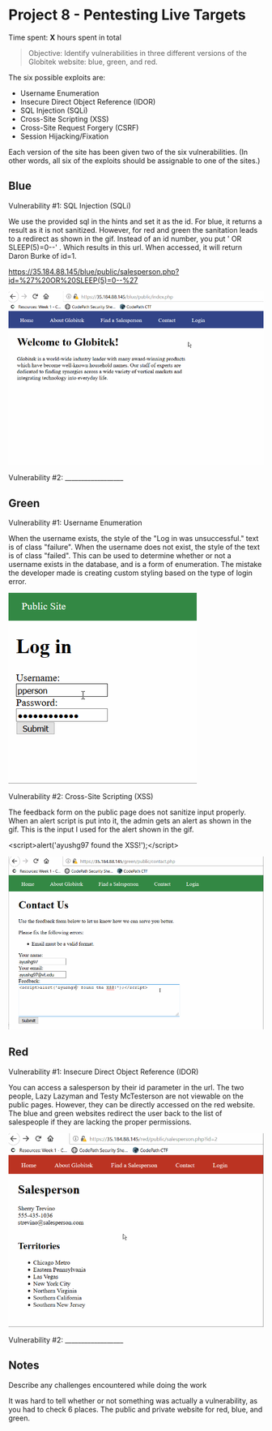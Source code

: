 # Project 8 - Pentesting Live Targets

Time spent: **X** hours spent in total

> Objective: Identify vulnerabilities in three different versions of the Globitek website: blue, green, and red.

The six possible exploits are:
* Username Enumeration
* Insecure Direct Object Reference (IDOR)
* SQL Injection (SQLi)
* Cross-Site Scripting (XSS)
* Cross-Site Request Forgery (CSRF)
* Session Hijacking/Fixation

Each version of the site has been given two of the six vulnerabilities. (In other words, all six of the exploits should be assignable to one of the sites.)

## Blue

Vulnerability #1: SQL Injection (SQLi)

We use the provided sql in the hints and set it as the id. For blue, it returns a result as it is not sanitized. However, for red and green the sanitation leads to a redirect as shown in the gif. Instead of an id number, you put 
' OR SLEEP(5)=0--' . Which results in this url. When accessed, it will return Daron Burke of id=1.

https://35.184.88.145/blue/public/salesperson.php?id=%27%20OR%20SLEEP(5)=0--%27

![](https://github.com/ayushg97/codepath-week8/blob/master/sqli.gif)

Vulnerability #2: __________________


## Green

Vulnerability #1: Username Enumeration

When the username exists, the style of the "Log in was unsuccessful." text is of class "failure".
When the username does not exist, the style of the text is of class "failed".
This can be used to determine whether or not a username exists in the database, and is a form of enumeration.
The mistake the developer made is creating custom styling based on the type of login error.

![](https://github.com/ayushg97/codepath-week8/blob/master/usernameenumeration.gif)

Vulnerability #2: Cross-Site Scripting (XSS)

The feedback form on the public page does not sanitize input properly. When an alert script is put into it, the admin gets an alert as shown in the gif. This is the input I used for the alert shown in the gif.

&lt;script>alert('ayushg97 found the XSS!');&lt;/script>

![](https://github.com/ayushg97/codepath-week8/blob/master/xss.gif)

## Red

Vulnerability #1: Insecure Direct Object Reference (IDOR)

You can access a salesperson by their id parameter in the url. The two people, Lazy Lazyman and Testy McTesterson are not viewable on the public pages. However, they can be directly accessed on the red website. The blue and green websites redirect the user back to the list of salespeople if they are lacking the proper permissions.

![](https://github.com/ayushg97/codepath-week8/blob/master/idor.gif)

Vulnerability #2: __________________


## Notes

Describe any challenges encountered while doing the work

It was hard to tell whether or not something was actually a vulnerability, as you had to check 6 places. The public and private website for red, blue, and green.

